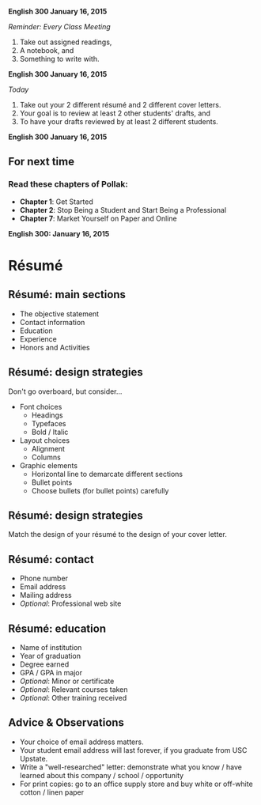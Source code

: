 **English 300 January 16, 2015**

*Reminder: Every Class Meeting*

1. Take out assigned readings,
2. A notebook, and
3. Something to write with.



**English 300 January 16, 2015**

*Today*

1. Take out your 2 different r&eacute;sum&eacute; and 2 different cover letters.
2. Your goal is to review at least 2 other students' drafts, and
3. To have your drafts reviewed by at least 2 different students.



**English 300 January 16, 2015**

## For next time

### Read these chapters of Pollak:

* **Chapter 1**: Get Started
* **Chapter 2**: Stop Being a Student and Start Being a Professional
* **Chapter 7**: Market Yourself on Paper and Online



**English 300: January 16, 2015**

# R&eacute;sum&eacute;




## R&eacute;sum&eacute;: main sections

* The objective statement
* Contact information
* Education
* Experience
* Honors and Activities




## R&eacute;sum&eacute;: design strategies

Don't go overboard, but consider...

* Font choices 
	* Headings
	* Typefaces
	* Bold / Italic
* Layout choices
	* Alignment
	* Columns
* Graphic elements
	* Horizontal line to demarcate different sections
	* Bullet points
	* Choose bullets (for bullet points) carefully




## R&eacute;sum&eacute;: design strategies

Match the design of your r&eacute;sum&eacute; to the design of your cover letter.




## R&eacute;sum&eacute;: contact

* Phone number
* Email address
* Mailing address
* *Optional*: Professional web site




## R&eacute;sum&eacute;: education

* Name of institution
* Year of graduation
* Degree earned
* GPA / GPA in major
* *Optional*: Minor or certificate
* *Optional*: Relevant courses taken
* *Optional*: Other training received




## Advice & Observations

* Your choice of email address matters.
 * Your student email address will last forever, if you graduate from USC Upstate.
* Write a "well-researched" letter: demonstrate what you know / have learned about this company / school / opportunity
* For print copies: go to an office supply store and buy white or off-white cotton / linen paper